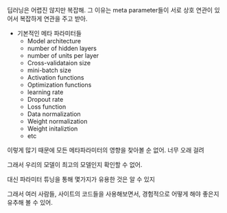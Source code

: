 딥러닝은 어렵진 않지만 복잡해. 그 이유는 meta parameter들이 서로 상호 연관이 있어서 복잡하게 연관을 주고 받아.

- 기본적인 메타 파라미터들
  - Model architecture
  - number of hidden layers
  - number of units per layer
  - Cross-validataion size
  - mini-batch size
  - Activation functions
  - Optimization functions
  - learning rate
  - Dropout rate
  - Loss function
  - Data normalization
  - Weight normalization
  - Weight initaliztion
  - etc

이렇게 많기 때문에 모든 메타파라미터의 영향을 찾아볼 순 없어. 너무 오래 걸려

그래서 우리의 모델이 최고의 모델인지 확인할 수 없어.

대신 파라미터 튜닝을 통해 몇가지가 유용한 것은 알 수 있지

그래서 여러 사람들, 사이트의 코드들을 사용해보면서, 경험적으로 어떻게 해야 좋은지 유추해 볼 수 있어.